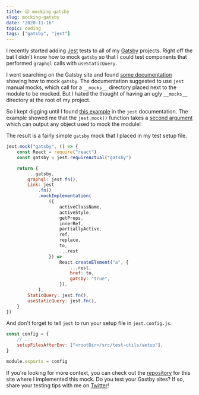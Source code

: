 ```yaml
---
title: 😜 mocking gatsby
slug: mocking-gatsby
date: "2020-11-16"
topic: coding
tags: ["gatsby", "jest"]
---
```


I recently started adding [Jest][jest] tests to all of my [Gatsby][gatsby] projects. Right off the bat I didn't know how to mock `gatsby` so that I could test components that performed `graphql` calls with `useStaticQuery`.

I went searching on the Gatsby site and found [some documentation][gatsby-docs] showing how to mock `gatsby`. The documentation suggested to use `jest` manual mocks, which call for a `__mocks__` directory placed next to the module to be mocked. But I hated the thought of having an ugly `__mocks__` directory at the root of my project.

So I kept digging until I found [this example][example] in the `jest` documentation. The example showed me that the `jest.mock()` function takes a [second argument][mock-docs] which can output any object used to mock the module!

The result is a fairly simple `gatsby` mock that I placed in my test setup file.

```javascript
jest.mock("gatsby", () => {
    const React = require("react")
    const gatsby = jest.requireActual("gatsby")

    return {
        ...gatsby,
        graphql: jest.fn(),
        Link: jest
            .fn()
            .mockImplementation(
                ({
                    activeClassName,
                    activeStyle,
                    getProps,
                    innerRef,
                    partiallyActive,
                    ref,
                    replace,
                    to,
                    ...rest
                }) =>
                    React.createElement("a", {
                        ...rest,
                        href: to,
                        gatsby: "true",
                    }),
            ),
        StaticQuery: jest.fn(),
        useStaticQuery: jest.fn(),
    }
})
```

And don't forget to tell `jest` to run your setup file in `jest.config.js`.

```javascript
const config = {
    // ...
    setupFilesAfterEnv: ["<rootDir>/src/test-utils/setup"],
}

module.exports = config
```

If you're looking for more context, you can check out the [repository][repo] for this site where I implemented this mock. Do you test your Gastby sites? If so, share your testing tips with me on [Twitter][twitter]!

[twitter]: https://twitter.com/bradgarropy
[repo]: https://github.com/bradgarropy/bradgarropy.com
[mock-docs]: https://jestjs.io/docs/en/jest-object#jestmockmodulename-factory-options
[example]: https://jestjs.io/docs/en/es6-class-mocks#calling-jestmockdocsenjest-objectjestmockmodulename-factory-options-with-the-module-factory-parameter
[gatsby-docs]: https://gatsbyjs.com/docs/unit-testing/#mocking-gatsby
[jest]: https://jestjs.io
[gatsby]: https://gatsbyjs.com

